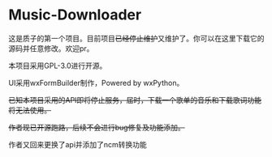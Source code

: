 # Music-Downloader
这是质子的第一个项目。目前项目~~已经停止维护~~又维护了。你可以在这里下载它的源码并任意修改。欢迎pr。

本项目采用GPL-3.0进行开源。

UI采用wxFormBuilder制作，Powered by wxPython。

~~已知本项目采用的API即将停止服务，届时，下载一个歌单的音乐和下载歌词功能将无法使用。~~

~~作者现已开源跑路，后续不会进行bug修复及功能添加。~~

作者又回来更换了api并添加了ncm转换功能